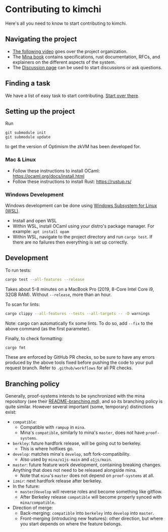 # Contributing to kimchi

Here's all you need to know to start contributing to kimchi.

## Navigating the project

* [The following video](https://www.youtube.com/watch?v=WUP54nqVedc) goes over the project organization.
* The [Mina book](https://o1-labs.github.io/proof-systems/) contains specifications, rust documentation, RFCs, and explainers on the different aspects of the system.
* The [Discussion page](https://github.com/o1-labs/proof-systems/discussions) can be used to start discussions or ask questions.

## Finding a task

We have a list of easy task to start contributing. [Start over there](https://github.com/o1-labs/proof-systems/issues?q=is%3Aopen+is%3Aissue+label%3A%22easy+task+to+start+contributing%22).

## Setting up the project

Run

```
git submodule init
git submodule update
```

to get the version of Optimism the zkVM has been developed for.

### Mac & Linux

* Follow these instructions to install OCaml: https://ocaml.org/docs/install.html
* Follow these instructions to install Rust: https://rustup.rs/

### Windows Development

Windows development can be done using [Windows Subsystem for Linux (WSL)](https://docs.microsoft.com/en-us/windows/wsl/install).
* Install and open WSL
* Within WSL, install OCaml using your distro's package manager. For example: `apt install opam`
* Within WSL, navigate to the project directory and run `cargo test`. If there are no failures then everything is set up correctly.

## Development

To run tests:
```bash
cargo test --all-features --release
```

Takes about 5-8 minutes on a MacBook Pro (2019, 8-Core Intel Core i9, 32GB RAM). Without `--release`, more than an hour.

To scan for lints:
```bash
cargo clippy --all-features --tests --all-targets -- -D warnings
```

Note: cargo can automatically fix some lints. To do so, add `--fix` to the above command (as the first parameter).

Finally, to check formatting:
```bash
cargo fmt
```

These are enforced by GitHub PR checks, so be sure to have any errors produced by the above tools fixed before pushing the code to your pull request branch. Refer to `.github/workflows` for all PR checks.

## Branching policy

Generally, proof-systems intends to be synchronized with the mina repository (see their [README-branching.md](https://github.com/MinaProtocol/mina/blob/develop/README-branching.md)), and so its branching policy is quite similar. However several important (some, temporary) distinctions exist:

- `compatible`:
    - Compatible with `rampup` in `mina`.
    - Mina's `compatible`, similarly to mina's `master`, does not have `proof-systems`.
- `berkley`: future hardfork release, will be going out to berkeley.
  - This is where hotfixes go.
- `develop`: matches mina's `develop`, soft fork-compatibility.
  - Also used by `mina/o1js-main` and `o1js/main`.
- `master`: future feature work development, containing breaking changes. Anything that does not need to be released alongside mina.
    - Note that `mina`'s `master` does not depend on `proof-systems` at all.
- `izmir`: next hardfork release after berkeley.
- In the future:
  - `master`/`develop` will reverse roles and become something like gitflow.
  - After Berkeley release `compatible` will become properly synced with `mina/compatible`.
- Direction of merge:
  - Back-merging: `compatible` into `berkeley` into `develop` into `master`.
  - Front-merging (introducing new features): other direction, but where you start depends on where the feature belongs.
